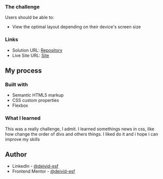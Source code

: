 ### The challenge

Users should be able to:

- View the optimal layout depending on their device's screen size

### Links

- Solution URL: [Repository](https://github.com/deivid-esf/preview-card)
- Live Site URL: [Site](https://preview-card-mu.vercel.app/)

## My process

### Built with

- Semantic HTML5 markup
- CSS custom properties
- Flexbox


### What I learned

This was a really challenge, I admit. I learned somethings news in css, like how change the order of divs and others things. I liked do it and i hope i can improve my skills

## Author

- LinkedIn - [@deivid-esf](https://www.linkedin.com/in/deivid-esf/)
- Frontend Mentor - [@deivid-esf](https://www.frontendmentor.io/profile/deivid-esf)
